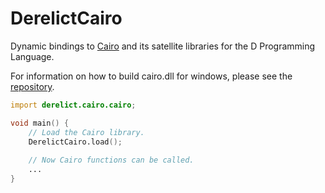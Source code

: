 DerelictCairo
=============

Dynamic bindings to [Cairo][1] and its satellite libraries for the D Programming Language.

For information on how to build cairo.dll for windows, please see the [repository][2].

```D
import derelict.cairo.cairo;

void main() {
    // Load the Cairo library.
    DerelictCairo.load();
    
    // Now Cairo functions can be called.
    ...
}
```

[1]: http://cairographics.org/
[2]: https://github.com/ousttrue/cairo-ft

